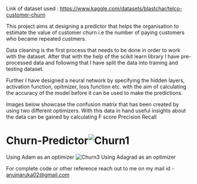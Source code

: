 Link of dataset used : https://www.kaggle.com/datasets/blastchar/telco-customer-churn


This project aims at designing a predictor that helps the organisation to estimate the value of customer churn i.e the number of paying customers who became repeated custmers.

Data cleaning is the first process that needs to be done in order to work with the dataset. After that with the help of the scikit learn library I have pre-processed data and following that I have split the data into training and testing dataset.

Further I have designed a neural network by specifying the hidden layers, activation function, opitmizer, loss function etc. with the aim of calculating the accuracy of the model before it can be used to make the predictions.

Images below showcase the confusion matrix that has been created by using two different optimizers. With this data in hand useful insights about the data can be gained by calculating
F score
Precision
Recall

# Churn-Predictor![Churn1](https://user-images.githubusercontent.com/73575537/197277684-ed7e679f-4b26-450a-94e6-eeba190d007d.JPG)
Using Adam as an optimizer
![Churn3](https://user-images.githubusercontent.com/73575537/197277691-43b3bfb0-e92f-4591-a1d3-013896c0edcb.JPG)
Using Adagrad as an optimizer

For complete code or other reference reach out to me on my mail id - anujnaruka02@gmail.com
